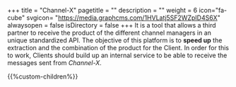 +++
title = "Channel-X"
pagetitle = ""
description = ""
weight = 6
icon="fa-cube"
svgicon= "https://media.graphcms.com/1HVLatj5SF2WZpID4S6X"
alwaysopen = false
isDirectory = false
+++
It is a tool that allows a third partner to receive the product of the different channel managers in an unique standardized API. The objective of this platform is to **speed up** the extraction and the combination of the product for the Client. In order for this to work, Clients should build up an internal service to be able to receive the messages sent from *Channel-X*.

{{%custom-children%}}

